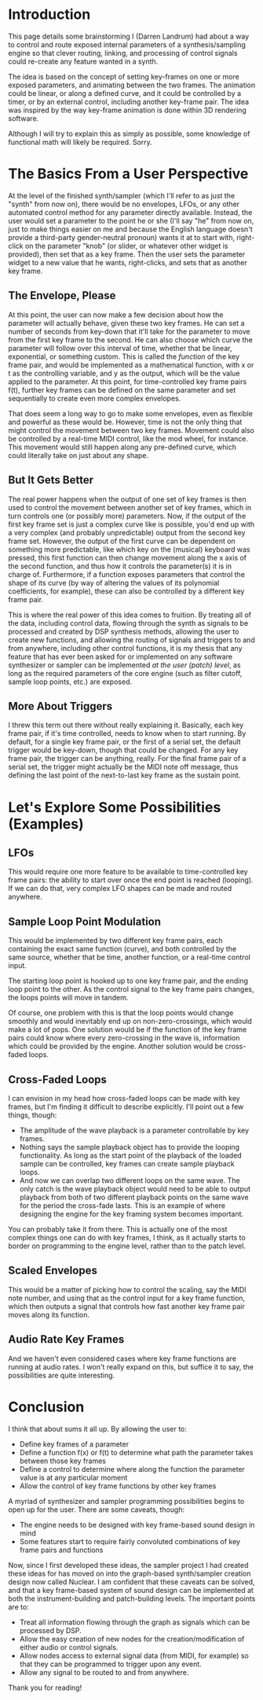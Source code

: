# Introduction #

This page details some brainstorming I (Darren Landrum) had about a way to control and route exposed internal parameters of a synthesis/sampling engine so that clever routing, linking, and processing of control signals could re-create any feature wanted in a synth.

The idea is based on the concept of setting key-frames on one or more exposed parameters, and animating between the two frames. The animation could be linear, or along a defined curve, and it could be controlled by a timer, or by an external control, including another key-frame pair. The idea was inspired by the way key-frame animation is done within 3D rendering software.

Although I will try to explain this as simply as possible, some knowledge of functional math will likely be required. Sorry.

# The Basics From a User Perspective #

At the level of the finished synth/sampler (which I'll refer to as just the "synth" from now on), there would be no envelopes, LFOs, or any other automated control method for any parameter directly available. Instead, the user would set a parameter to the point he or she (I'll say "he" from now on, just to make things easier on me and because the English language doesn't provide a third-party gender-neutral pronoun) wants it at to start with, right-click on the parameter "knob" (or slider, or whatever other widget is provided), then set that as a key frame. Then the user sets the parameter widget to a new value that he wants, right-clicks, and sets that as another key frame.

## The Envelope, Please ##

At this point, the user can now make a few decision about how the parameter will actually behave, given these two key frames. He can set a number of seconds from key-down that it'll take for the parameter to move from the first key frame to the second. He can also choose which curve the parameter will follow over this interval of time, whether that be linear, exponential, or something custom. This is called the _function_ of the key frame pair, and would be implemented as a mathematical function, with x or t as the controlling variable, and y as the output, which will be the value applied to the parameter. At this point, for time-controlled key frame pairs f(t), further key frames can be defined on the same parameter and set sequentially to create even more complex envelopes.

That does seem a long way to go to make some envelopes, even as flexible and powerful as these would be. However, time is not the only thing that might control the movement between two key frames. Movement could also be controlled by a real-time MIDI control, like the mod wheel, for instance. This movement would still happen along any pre-defined curve, which could literally take on just about any shape.

## But It Gets Better ##

The real power happens when the output of one set of key frames is then used to control the movement between another set of key frames, which in turn controls one (or possibly more) parameters. Now, if the output of the first key frame set is just a complex curve like is possible, you'd end up with a very complex (and probably unpredictable) output from the second key frame set. However, the output of the first curve can be dependent on something more predictable, like which key on the (musical) keyboard was pressed, this first function can then change movement along the x axis of the second function, and thus how it controls the parameter(s) it is in charge of. Furthermore, if a function exposes parameters that control the shape of its curve (by way of altering the values of its polynomial coefficients, for example), these can also be controlled by a different key frame pair.

This is where the real power of this idea comes to fruition. By treating all of the data, including control data, flowing through the synth as signals to be processed and created by DSP synthesis methods, allowing the user to create new functions, and allowing the routing of signals and triggers to and from anywhere, including other control functions, it is my thesis that any feature that has ever been asked for or implemented on any software synthesizer or sampler can be implemented _at the user (patch) level_, as long as the required parameters of the core engine (such as filter cutoff, sample loop points, etc.) are exposed.

## More About Triggers ##

I threw this term out there without really explaining it. Basically, each key frame pair, if it's time controlled, needs to know when to start running. By default, for a single key frame pair, or the first of a serial set, the default trigger would be key-down, though that could be changed. For any key frame pair, the trigger can be anything, really. For the final frame pair of a serial set, the trigger might actually be the MIDI note off message, thus defining the last point of the next-to-last key frame as the sustain point.

# Let's Explore Some Possibilities (Examples) #

## LFOs ##

This would require one more feature to be available to time-controlled key frame pairs: the ability to start over once the end point is reached (looping). If we can do that, very complex LFO shapes can be made and routed anywhere.

## Sample Loop Point Modulation ##

This would be implemented by two different key frame pairs, each containing the exact same function (curve), and both controlled by the same source, whether that be time, another function, or a real-time control input.

The starting loop point is hooked up to one key frame pair, and the ending loop point to the other. As the control signal to the key frame pairs changes, the loops points will move in tandem.

Of course, one problem with this is that the loop points would change smoothly and would inevitably end up on non-zero-crossings, which would make a lot of pops. One solution would be if the function of the key frame pairs could know where every zero-crossing in the wave is, information which could be provided by the engine. Another solution would be cross-faded loops.

## Cross-Faded Loops ##

I can envision in my head how cross-faded loops can be made with key frames, but I'm finding it difficult to describe explicitly. I'll point out a few things, though:

  * The amplitude of the wave playback is a parameter controllable by key frames.
  * Nothing says the sample playback object has to provide the looping functionality. As long as the start point of the playback of the loaded sample can be controlled, key frames can create sample playback loops.
  * And now we can overlap two different loops on the same wave. The only catch is the wave playback object would need to be able to output playback from both of two different playback points on the same wave for the period the cross-fade lasts. This is an example of where designing the engine for the key framing system becomes important.

You can probably take it from there. This is actually one of the most complex things one can do with key frames, I think, as it actually starts to border on programming to the engine level, rather than to the patch level.

## Scaled Envelopes ##

This would be a matter of picking how to control the scaling, say the MIDI note number, and using that as the control input for a key frame function, which then outputs a signal that controls how fast another key frame pair moves along its function.

## Audio Rate Key Frames ##

And we haven't even considered cases where key frame functions are running at audio rates. I won't really expand on this, but suffice it to say, the possibilities are quite interesting.

# Conclusion #

I think that about sums it all up. By allowing the user to:

  * Define key frames of a parameter
  * Define a function f(x) or f(t) to determine what path the parameter takes between those key frames
  * Define a control to determine where along the function the parameter value is at any particular moment
  * Allow the control of key frame functions by other key frames

A myriad of synthesizer and sampler programming possibilities begins to open up for the user. There are some caveats, though:

  * The engine needs to be designed with key frame-based sound design in mind
  * Some features start to require fairly convoluted combinations of key frame pairs and functions

Now, since I first developed these ideas, the sampler project I had created these ideas for has moved on into the graph-based synth/sampler creation design now called Nuclear. I am confident that these caveats can be solved, and that a key frame-based system of sound design can be implemented at both the instrument-building and patch-building levels. The important points are to:

  * Treat all information flowing through the graph as signals which can be processed by DSP.
  * Allow the easy creation of new nodes for the creation/modification of either audio or control signals.
  * Allow nodes access to external signal data (from MIDI, for example) so that they can be programmed to trigger upon any event.
  * Allow any signal to be routed to and from anywhere.

Thank you for reading!